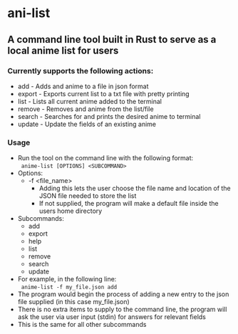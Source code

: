# ani-list
## A command line tool built in Rust to serve as a local anime list for users
### Currently supports the following actions:
* add - Adds and anime to a file in json format
* export - Exports current list to a txt file with pretty printing
* list - Lists all current anime added to the terminal
* remove - Removes and anime from the list/file
* search - Searches for and prints the desired anime to terminal
* update - Update the fields of an existing anime 

### Usage
* Run the tool on the command line with the following format:<br>
``` anime-list [OPTIONS] <SUBCOMMAND>```
* Options:
    * -f <file_name>
        * Adding this lets the user choose the file name and location of the JSON file needed to store the list
        * If not supplied, the program will make a default file inside the users home directory
* Subcommands:
    * add
    * export
    * help
    * list
    * remove
    * search
    * update
* For example, in the following line: <br>
``` anime-list -f my_file.json add```
* The program would begin the process of adding a new entry to the json file supplied (in this case my_file.json)
* There is no extra items to supply to the command line, the program will ask the user via user input (stdin) for answers for relevant fields
* This is the same for all other subcommands
